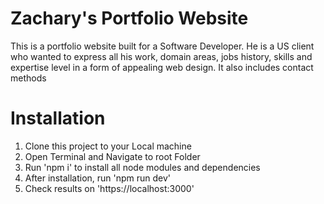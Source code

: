 # Zachary's Portfolio Website
This is a portfolio website built for a Software Developer. He is a US client who wanted to express all his work, domain areas, jobs history, skills and expertise level in a form of appealing web design. It also includes contact methods

# Installation
1. Clone this project to your Local machine
2. Open Terminal and Navigate to root Folder
3. Run 'npm i' to install all node modules and dependencies
4. After installation, run 'npm run dev'
5. Check results on 'https://localhost:3000'
